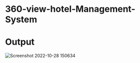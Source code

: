 # 360-view-hotel-Management-System

# Output 
![Screenshot 2022-10-28 150634](https://user-images.githubusercontent.com/68535257/210482147-2ffaab99-678d-4c56-a3b0-6ef02d755a88.jpg)
